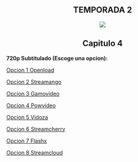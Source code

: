 ## <div align="center">TEMPORADA 2
<div align="center"><img src="https://image.tmdb.org/t/p/w780/srylCl7qShAqDGEl1KY9E1wrDsf.jpg"></div>

## <div align="center">Capitulo 4</center></div>

<b>720p Subtitulado (Escoge una opcion):</b>

<a href="https://openload.co/f/jjXil_vNJ4A/">Opcion 1 Openload</a>

<a href="https://streamango.com/f/mqnmamcqampdseeb/">Opcion 2 Streamango</a>

<a href="http://gamovideo.com/bbejk3dtr4iz">Opcion 3 Gamovideo</a>

<a href="http://powvideo.net/i19c52pzptv1">Opcion 4 Powvideo</a>

<a href="https://vidoza.net/dra8khynorvo.html">Opcion 5 Vidoza</a>

<a href="https://streamcherry.com/f/qnqmmkanaacnlkbn/">Opcion 6 Streamcherry</a>

<a href="https://www.flashx.tv/zkk2faqwoimg.html">Opcion 7 Flashx</a>

<a href="http://streamcloud.eu/ss69sr216m72">Opcion 8 Streamcloud</a>
